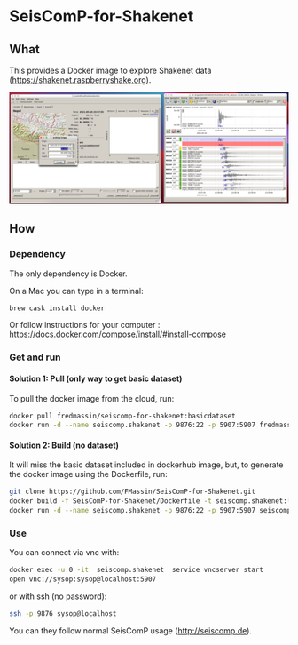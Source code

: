 # SeisComP-for-Shakenet
## What
This provides a Docker image to explore Shakenet data (https://shakenet.raspberryshake.org). 

![Just an example](Example.png)

## How
### Dependency
The only dependency is Docker. 

On a Mac you can type in a terminal:
```bash
brew cask install docker
```

Or follow instructions for your computer :
https://docs.docker.com/compose/install/#install-compose

### Get and run 
#### Solution 1: Pull (only way to get basic dataset) 

To pull the docker image from the cloud, run:

```bash
docker pull fredmassin/seiscomp-for-shakenet:basicdataset
docker run -d --name seiscomp.shakenet -p 9876:22 -p 5907:5907 fredmassin/seiscomp-for-shakenet:basicdataset 
```

#### Solution 2: Build (no dataset)

It will miss the basic dataset included in dockerhub image, but, to generate the docker image using the Dockerfile, run:

```bash
git clone https://github.com/FMassin/SeisComP-for-Shakenet.git
docker build -f SeisComP-for-Shakenet/Dockerfile -t seiscomp.shakenet:latest SeisComP-for-Shakenet/
docker run -d --name seiscomp.shakenet -p 9876:22 -p 5907:5907 seiscomp.shakenet:latest
```

### Use 

You can connect via vnc with:

```bash
docker exec -u 0 -it  seiscomp.shakenet  service vncserver start 
open vnc://sysop:sysop@localhost:5907
```

or with ssh (no password):

```bash
ssh -p 9876 sysop@localhost
```

You can they follow normal SeisComP usage (http://seiscomp.de).
